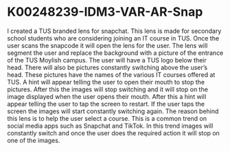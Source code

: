 # K00248239-IDM3-VAR-AR-Snap
I created a TUS branded lens for snapchat. This lens is made for secondary school students who are considering joining an IT course in TUS. Once the user scans the snapcode it will open the lens for the user. The lens will segment the user and replace the background with a picture of the entrance of the TUS Moylish campus. The user will have a TUS logo below their head. There will also be pictures constantly switching above the user’s head. These pictures have the names of the various IT courses offered at TUS. A hint will appear telling the user to open their mouth to stop the pictures. After this the images will stop switching and it will stop on the image displayed when the user opens their mouth. After this a hint will appear telling the user to tap the screen to restart. If the user taps the screen the images will start constantly switching again.
The reason behind this lens is to help the user select a course. This is a common trend on social media apps such as Snapchat and TikTok. In this trend images will constantly switch and once the user does the required action it will stop on one of the images.
